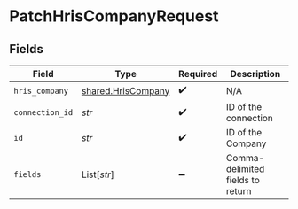# PatchHrisCompanyRequest


## Fields

| Field                                                    | Type                                                     | Required                                                 | Description                                              |
| -------------------------------------------------------- | -------------------------------------------------------- | -------------------------------------------------------- | -------------------------------------------------------- |
| `hris_company`                                           | [shared.HrisCompany](../../models/shared/hriscompany.md) | :heavy_check_mark:                                       | N/A                                                      |
| `connection_id`                                          | *str*                                                    | :heavy_check_mark:                                       | ID of the connection                                     |
| `id`                                                     | *str*                                                    | :heavy_check_mark:                                       | ID of the Company                                        |
| `fields`                                                 | List[*str*]                                              | :heavy_minus_sign:                                       | Comma-delimited fields to return                         |
